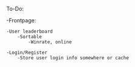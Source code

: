 To-Do:

-Frontpage:

    -User leaderboard
        -Sortable
            -Winrate, online

    -Login/Register
        -Store user login info somewhere or cache

    
    
